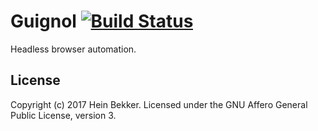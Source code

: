 # Guignol [![Build Status](https://secure.travis-ci.org/netbek/guignol.png?branch=master)](http://travis-ci.org/netbek/guignol)

Headless browser automation.

## License

Copyright (c) 2017 Hein Bekker. Licensed under the GNU Affero General Public License, version 3.
